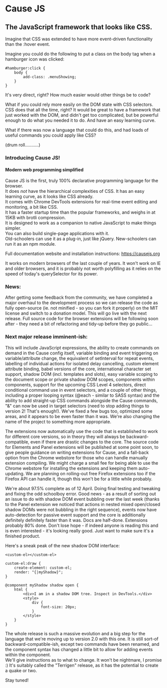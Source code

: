 # Cause JS
## The JavaScript framework that looks like CSS.

Imagine that CSS was extended to have more event-driven functionality than the :hover event.

Imagine you could do the following to put a class on the body tag when a hamburger icon was clicked:

```
#hamburger:click {
    body {
        add-class: .menuShowing;
    }
}
```

It's very direct, right? How much easier would other things be to code?

What if you could rely more easily on the DOM state with CSS selectors. CSS does that all the time, right? It would be great to have a framework that just worked with the DOM, and didn't get too complicated, but be powerful enough to do what you needed it to do. And have an easy learning curve.

What if there was now a language that could do this, and had loads of useful commands you could apply like CSS?

(drum roll...........)

### Introducing Cause JS!
#### Modern web programming simplified

Cause JS is the first, truly 100% declarative programming language for the browser.<br>
It does *not* have the hierarchical complexities of CSS. It has an easy learning curve, as it looks like CSS already.<br>
It comes with Chrome DevTools extensions for real-time event editing and monitoring, a bit like CSS.<br>
It has a faster startup time than the popular frameworks, and weighs in at 15KB with brotli compression.<br>
It is designed to work as a companion to native JavaScript to make things simpler.<br>
You can also build single-page applications with it.<br>
Old-schoolers can use it as a plug-in, just like jQuery. New-schoolers can run it as an npm module.

Full documentation website and installation instructions:
https://causejs.org

It works on modern browsers of the last couple of years. It won't work on IE and older browsers, and it is probably not worth polyfilling as it relies on the speed of today's querySelector for its power.

### News:<br>
After getting some feedback from the community, we have completed a major overhaul to the development process so we can release the code as fully open-source (ie. not minified - so you can fork it properly) on the MIT license and switch to a donation model. This will go live with the next release. Full source code for the browser extensions will be following soon after - they need a bit of refactoring and tidy-up before they go public...

### Next major release imminent-ish:<br>
This will include JavaScript expressions, the ability to create commands on demand in the Cause config itself, variable binding and event triggering on variable/attribute change, the equivalent of setInterval for repeat events, labelling of individual actions for isolated delay cancelling, custom element attribute binding, babel versions of the core, international character set support, shadow DOM (incl. templates and slots), easy variable scoping to the document scope or private shadow DOM scopes, components within components, support for the upcoming CSS Level 4 selectors, direct conditional command use in event selectors, and a couple of other things, including a proper looping syntax (@each - similar to SASS syntax) and the ability to add straight-up CSS commands alongside the Cause commands, "&" can now be used in target selectors (need to stop adding things to version 2! That's enough!). We've fixed a few bugs too, optimized some areas, and it appears to be even faster than it was. We're also changing the name of the project to something more appropriate.<br>

The extensions now automatically use the code that is established to work for different core versions, so in theory they will always be backward-compatible, even if there are drastic changes to the core. The source code for Elements and Panel extensions will be published at some point soon, to give people guidance on writing extensions for Cause, and a fall-back option from the Chrome webstore for those who can handle manually extension compiling. We might charge a small fee for being able to use the Chrome webstore for installing the extensions and keeping them auto-updating. We are planning on rolling-out free Firefox extensions too if the Firefox API can handle it, though this won't be for a little while probably.<br>

We're about 97.5% complete as of 12 April. Doing final testing and tweaking and fixing the odd schoolboy error. Good news - as a result of sorting out an issue to do with shadow DOM event bubbling over the last week (thanks to the Panel extension we noticed that actions in nested mixed open/closed shadow DOMs were not bubbling in the right sequence), events now have auto-detection for passive event support and the core is additionally definitely definitely faster than it was. Docs are half-done. Extensions probably 80% done. Don't lose hope - if indeed anyone is reading this and is even interested - it's looking really good. Just want to make sure it's a finished product.

Here's a sneak peak of the new shadow DOM interface:

```
<custom-el></custom-el>
```
```
custom-el:draw {
    create-element: custom-el;
    render: "{|myShadow}";
}

@component myShadow shadow open {
    html {
        <div>I am in a shadow DOM tree. Inspect in DevTools.</div>
        <style>
            div {
                font-size: 20px;
            }
        </style>
    }
}
```

The whole release is such a massive evolution and a big step for the language that we're moving up to version 2.0 with this one. It is still sort-of backward-compatible-ish, except two commands have been renamed, and the component syntax has changed a little bit to allow for adding events within the component.<br>
We'll give instructions as to what to change. It won't be nightmare, I promise :)
It's suitably called the "Terrigen" release, as it has the potential to create a quake or two.<br>

Stay tuned!

